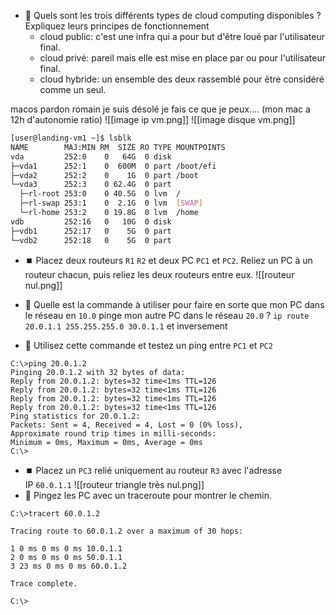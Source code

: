 - 🎯 Quels sont les trois différents types de cloud computing disponibles ?  
    Expliquez leurs principes de fonctionnement
	- cloud public: c'est une infra qui a pour but d'être loué par l'utilisateur final.
	- cloud privé: pareil mais elle est mise en place par ou pour l'utilisateur final.
	- cloud hybride: un ensemble des deux rassemblé pour être considéré comme un seul.

macos pardon romain je suis désolé je fais ce que je peux.... (mon mac a 12h d'autonomie ratio)
![[image ip vm.png]]
![[image disque vm.png]]
```bash
[user@landing-vm1 ~]$ lsblk
NAME        MAJ:MIN RM  SIZE RO TYPE MOUNTPOINTS
vda         252:0    0   64G  0 disk
├─vda1      252:1    0  600M  0 part /boot/efi
├─vda2      252:2    0    1G  0 part /boot
└─vda3      252:3    0 62.4G  0 part
  ├─rl-root 253:0    0 40.5G  0 lvm  /
  ├─rl-swap 253:1    0  2.1G  0 lvm  [SWAP]
  └─rl-home 253:2    0 19.8G  0 lvm  /home
vdb         252:16   0   10G  0 disk
├─vdb1      252:17   0    5G  0 part
└─vdb2      252:18   0    5G  0 part
```

- ⏹️ Placez deux routeurs `R1` `R2` et deux PC `PC1` et `PC2`. Reliez un PC à un routeur chacun, puis reliez les deux routeurs entre eux.
![[routeur nul.png]]
- 🎯 Quelle est la commande à utiliser pour faire en sorte que mon PC dans le réseau en `10.0` pinge mon autre PC dans le réseau `20.0` ?
`ip route 20.0.1.1 255.255.255.0 30.0.1.1` et inversement

- 🎰 Utilisez cette commande et testez un ping entre `PC1` et `PC2`
 ```beurk_windows
C:\>ping 20.0.1.2
Pinging 20.0.1.2 with 32 bytes of data:
Reply from 20.0.1.2: bytes=32 time<1ms TTL=126
Reply from 20.0.1.2: bytes=32 time<1ms TTL=126
Reply from 20.0.1.2: bytes=32 time<1ms TTL=126
Reply from 20.0.1.2: bytes=32 time<1ms TTL=126
Ping statistics for 20.0.1.2:
Packets: Sent = 4, Received = 4, Lost = 0 (0% loss),
Approximate round trip times in milli-seconds:
Minimum = 0ms, Maximum = 0ms, Average = 0ms
C:\>
```

-  ⏹️ Placez un `PC3` relié uniquement au routeur `R3` avec l'adresse IP `60.0.1.1`
![[routeur triangle très nul.png]]
- 🎰 Pingez les PC avec un traceroute pour montrer le chemin.
```
C:\>tracert 60.0.1.2

Tracing route to 60.0.1.2 over a maximum of 30 hops:

1 0 ms 0 ms 0 ms 10.0.1.1
2 0 ms 0 ms 0 ms 50.0.1.1
3 23 ms 0 ms 0 ms 60.0.1.2

Trace complete.

C:\>
```